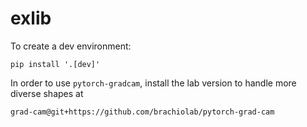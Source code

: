 # exlib

To create a dev environment: 
```
pip install '.[dev]'
```

In order to use `pytorch-gradcam`, install the lab version to handle more diverse shapes at 
```
grad-cam@git+https://github.com/brachiolab/pytorch-grad-cam
```